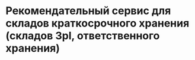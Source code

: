 # Рекомендательный сервис для складов краткосрочного хранения (складов 3pl, ответственного хранения)

